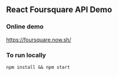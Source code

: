 React Foursquare API Demo
-------------------------


### Online demo
https://foursquare.now.sh/

### To run locally
`npm install && npm start`
